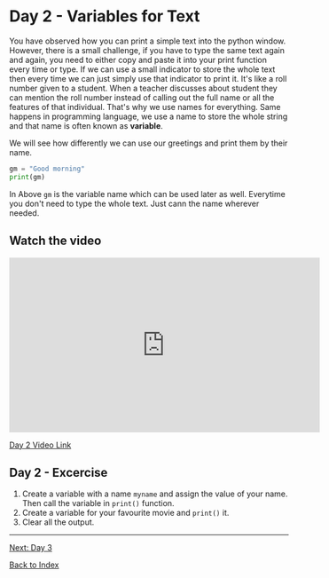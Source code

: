 
# Day 2 - Variables for Text

You have observed how you can print a simple text into the python window. However, there is a small challenge, if you have to type the same text again and again, you need to either copy and paste it into your print function every time or type. If we can use a small indicator to store the whole text then every time we can just simply use that indicator to print it. It's like a roll number given to a student. When a teacher discusses about student they can mention the roll number instead of calling out the full name or all the features of that individual. That's why we use names for everything. Same happens in programming language, we use a name to store the whole string and that name is often known as **variable**.

We will see how differently we can use our greetings and print them by their name.

```python
gm = "Good morning"
print(gm)
```

In Above ```gm``` is the variable name which can be used later as well. Everytime you don't need to type the whole text. Just cann the name wherever needed.  

## Watch the video

<iframe width="560" height="315" src="https://www.youtube.com/embed/TmcfL5JH6u0" frameborder="0" allow="accelerometer; autoplay; encrypted-media; gyroscope; picture-in-picture" allowfullscreen></iframe>

[Day 2 Video Link](https://www.youtube.com/watch?v=TmcfL5JH6u0)
## Day 2 - Excercise

1. Create a variable with a name `myname` and assign the value of your name. Then call the variable in `print()` function.
2. Create a variable for your favourite movie and `print()` it.
3. Clear all the output.

---
[Next: Day 3](03-day03.md)

[Back to Index](index.md)